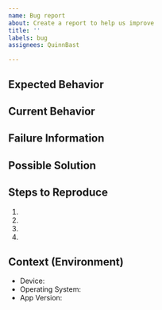 ```yaml
---
name: Bug report
about: Create a report to help us improve
title: ''
labels: bug
assignees: QuinnBast

---
```


<!--- Provide a general summary of the issue in the Title above -->

<!-- Please answer the following questions for yourself before submitting an issue.
 
- [ ] I am running the latest version
- [ ] I checked the documentation and found no answer
- [ ] I checked to make sure that this issue has not already been filed
- [ ] I'm reporting the issue to the correct repository (for multi-repository projects)
-->

## Expected Behavior
<!--- Tell us what should happen -->

## Current Behavior
<!--- Tell us what happens instead of the expected behavior -->

## Failure Information

<!--
Please help provide information about the failure if this is a bug.
If it is not a bug, please remove the rest of this template.
This section should include error messages, logs, etc.
-->

## Possible Solution
<!--- Not obligatory, but suggest a fix/reason for the bug, -->

## Steps to Reproduce
<!--- Provide a link to a live example, or an unambiguous set of steps to -->
<!--- reproduce this bug. Include code to reproduce, if relevant -->
<!--- Provide screenshots if possible/relevant -->
1.
2.
3.
4.

## Context (Environment)
<!--- How has this issue affected you? What are you trying to accomplish? -->
<!--- Providing context helps us come up with a solution that is most useful in the real world -->
<!-- Include information about your environment including device & version, app version, etc. -->
* Device:
* Operating System:
* App Version: